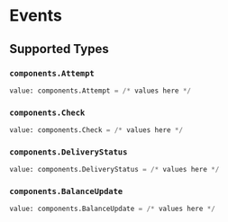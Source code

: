 # Events


## Supported Types

### `components.Attempt`

```python
value: components.Attempt = /* values here */
```

### `components.Check`

```python
value: components.Check = /* values here */
```

### `components.DeliveryStatus`

```python
value: components.DeliveryStatus = /* values here */
```

### `components.BalanceUpdate`

```python
value: components.BalanceUpdate = /* values here */
```

